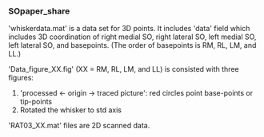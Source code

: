 ### SOpaper_share

'whiskerdata.mat' is a data set for 3D points. It includes 'data' field which includes 3D coordination of right medial SO, right lateral SO, left medial SO, left lateral SO, and basepoints. (The order of basepoints is RM, RL, LM, and LL.)

'Data_figure_XX.fig' (XX = RM, RL, LM, and LL) is consisted with three figures: 
1. 'processed <- origin -> traced picture': red circles point base-points or tip-points
3. Rotated the whisker to std axis

'RAT03_XX.mat' files are 2D scanned data.
